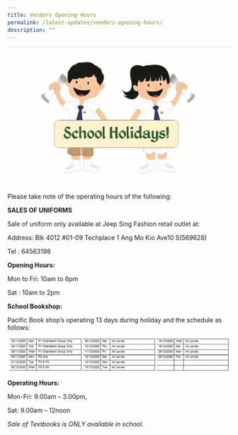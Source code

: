 ```yaml
---
title: Vendors Opening Hours
permalink: /latest-updates/vendors-opening-hours/
description: ""
---
```

![school holidays](/images/school.jpg)

Please take note of the operating hours of the following:

**SALES OF UNIFORMS**

Sale of uniform only available at Jeep Sing Fashion retail outlet at:

Address: Blk 4012 #01-09 Techplace 1 Ang Mo Kio Ave10 S(569628)

Tel : 64563198

**Opening Hours:**

Mon to Fri: 10am to 6pm

Sat : 10am to 2pm

**School Bookshop:**

Pacific Book shop’s operating 13 days during holiday and the schedule as follows:

![](/images/bookshop-1024x157.jpg)

**Operating Hours:**

Mon-Fri: 9.00am – 3.00pm,

Sat: 9.00am – 12noon

_Sale of Textbooks is ONLY available in school._